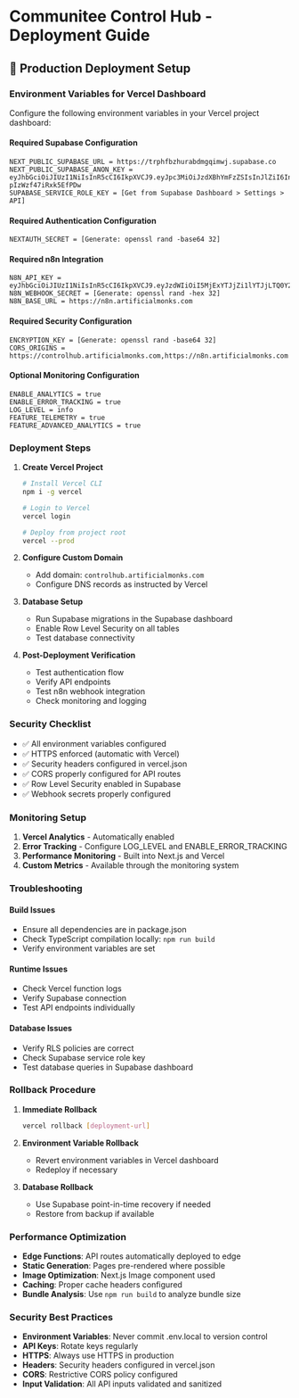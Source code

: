 # Communitee Control Hub - Deployment Guide

## 🚀 Production Deployment Setup

### **Environment Variables for Vercel Dashboard**

Configure the following environment variables in your Vercel project dashboard:

#### **Required Supabase Configuration**
```
NEXT_PUBLIC_SUPABASE_URL = https://trphfbzhurabdmgqimwj.supabase.co
NEXT_PUBLIC_SUPABASE_ANON_KEY = eyJhbGciOiJIUzI1NiIsInR5cCI6IkpXVCJ9.eyJpc3MiOiJzdXBhYmFzZSIsInJlZiI6InRycGhmYnpodXJhYmRtZ3FpbXdqIiwicm9sZSI6ImFub24iLCJpYXQiOjE3NTM5NDE4MjEsImV4cCI6MjA2OTUxNzgyMX0.RpT9zWTEL50xXnoTizmbaA6V-pIzWzf47iRxk5EfPDw
SUPABASE_SERVICE_ROLE_KEY = [Get from Supabase Dashboard > Settings > API]
```

#### **Required Authentication Configuration**
```
NEXTAUTH_SECRET = [Generate: openssl rand -base64 32]
```

#### **Required n8n Integration**
```
N8N_API_KEY = eyJhbGciOiJIUzI1NiIsInR5cCI6IkpXVCJ9.eyJzdWIiOiI5MjExYTJjZi1lYTJjLTQ0Y2QtOGMyNS0xNDRjMDA4MTI1ODciLCJpc3MiOiJuOG4iLCJhdWQiOiJwdWJsaWMtYXBpIiwiaWF0IjoxNzUzNzk1MjQ1fQ.WAhjBxjE6lTMOdldQr0a01zth_B9iYJwm4VBoomyVnU
N8N_WEBHOOK_SECRET = [Generate: openssl rand -hex 32]
N8N_BASE_URL = https://n8n.artificialmonks.com
```

#### **Required Security Configuration**
```
ENCRYPTION_KEY = [Generate: openssl rand -base64 32]
CORS_ORIGINS = https://controlhub.artificialmonks.com,https://n8n.artificialmonks.com
```

#### **Optional Monitoring Configuration**
```
ENABLE_ANALYTICS = true
ENABLE_ERROR_TRACKING = true
LOG_LEVEL = info
FEATURE_TELEMETRY = true
FEATURE_ADVANCED_ANALYTICS = true
```

### **Deployment Steps**

1. **Create Vercel Project**
   ```bash
   # Install Vercel CLI
   npm i -g vercel
   
   # Login to Vercel
   vercel login
   
   # Deploy from project root
   vercel --prod
   ```

2. **Configure Custom Domain**
   - Add domain: `controlhub.artificialmonks.com`
   - Configure DNS records as instructed by Vercel

3. **Database Setup**
   - Run Supabase migrations in the Supabase dashboard
   - Enable Row Level Security on all tables
   - Test database connectivity

4. **Post-Deployment Verification**
   - Test authentication flow
   - Verify API endpoints
   - Test n8n webhook integration
   - Check monitoring and logging

### **Security Checklist**

- ✅ All environment variables configured
- ✅ HTTPS enforced (automatic with Vercel)
- ✅ Security headers configured in vercel.json
- ✅ CORS properly configured for API routes
- ✅ Row Level Security enabled in Supabase
- ✅ Webhook secrets properly configured

### **Monitoring Setup**

1. **Vercel Analytics** - Automatically enabled
2. **Error Tracking** - Configure LOG_LEVEL and ENABLE_ERROR_TRACKING
3. **Performance Monitoring** - Built into Next.js and Vercel
4. **Custom Metrics** - Available through the monitoring system

### **Troubleshooting**

#### **Build Issues**
- Ensure all dependencies are in package.json
- Check TypeScript compilation locally: `npm run build`
- Verify environment variables are set

#### **Runtime Issues**
- Check Vercel function logs
- Verify Supabase connection
- Test API endpoints individually

#### **Database Issues**
- Verify RLS policies are correct
- Check Supabase service role key
- Test database queries in Supabase dashboard

### **Rollback Procedure**

1. **Immediate Rollback**
   ```bash
   vercel rollback [deployment-url]
   ```

2. **Environment Variable Rollback**
   - Revert environment variables in Vercel dashboard
   - Redeploy if necessary

3. **Database Rollback**
   - Use Supabase point-in-time recovery if needed
   - Restore from backup if available

### **Performance Optimization**

- **Edge Functions**: API routes automatically deployed to edge
- **Static Generation**: Pages pre-rendered where possible
- **Image Optimization**: Next.js Image component used
- **Caching**: Proper cache headers configured
- **Bundle Analysis**: Use `npm run build` to analyze bundle size

### **Security Best Practices**

- **Environment Variables**: Never commit .env.local to version control
- **API Keys**: Rotate keys regularly
- **HTTPS**: Always use HTTPS in production
- **Headers**: Security headers configured in vercel.json
- **CORS**: Restrictive CORS policy configured
- **Input Validation**: All API inputs validated and sanitized
